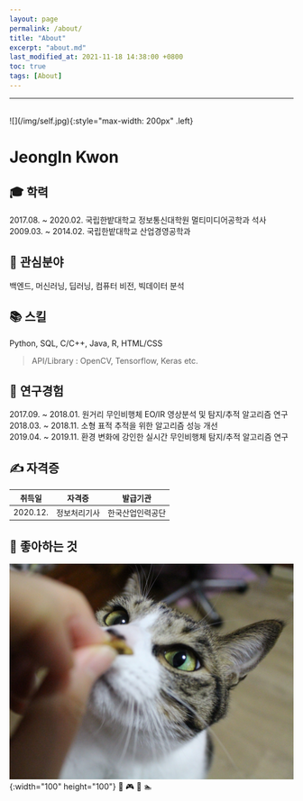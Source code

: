 ```yaml
---
layout: page
permalink: /about/
title: "About"
excerpt: "about.md"
last_modified_at: 2021-11-18 14:38:00 +0800
toc: true
tags: [About]
---
```


***
<br>
![](/img/self.jpg){:style="max-width: 200px" .left}
<h1>JeongIn Kwon</h1>

## &#127891; 학력
2017.08. ~ 2020.02. 국립한밭대학교 정보통신대학원 멀티미디어공학과 석사<br>2009.03. ~ 2014.02. 국립한밭대학교 산업경영공학과

## &#128270; 관심분야
백엔드, 머신러닝, 딥러닝, 컴퓨터 비전, 빅데이터 분석

## &#128218; 스킬
Python, SQL, C/C++, Java, R, HTML/CSS
> API/Library : OpenCV, Tensorflow, Keras  etc.

## &#128221; 연구경험
2017.09. ~ 2018.01. 원거리 무인비행체 EO/IR 영상분석 및 탐지/추적 알고리즘 연구<br>2018.03. ~ 2018.11. 소형 표적 추적을 위한 알고리즘 성능 개선<br>2019.04. ~ 2019.11. 환경 변화에 강인한 실시간 무인비행체 탐지/추적 알고리즘 연구<br>

## &#9997; 자격증

|  취득일  |     자격증     |     발급기관     |
|:-------:|:-------------:|:--------------:|
| 2020.12.|   정보처리기사  |  한국산업인력공단 |

## &#128150; 좋아하는 것
![Rin](/img/mylove.JPG){:width="100" height="100"}
&#127844; &#127918; &#127929; &#127946;